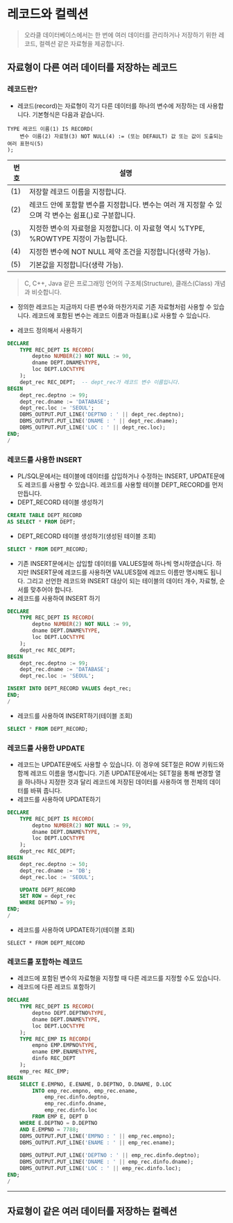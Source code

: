 # 레코드와 컬렉션

> 오라클 데이터베이스에서는 한 번에 여러 데이터를 관리하거나 저장하기 위한 레코드, 컬렉션 같은 자료형을 제공합니다.

## 자료형이 다른 여러 데이터를 저장하는 레코드

### 레코드란? 
- 레코드(record)는 자료형이 각기 다른 데이터를 하나의 변수에 저장하는 데 사용합니다. 기본형식은 다음과 같습니다.

```
TYPE 레코드 이름(1) IS RECORD(
    변수 이름(2) 자료형(3) NOT NULL(4) := (또는 DEFAULT) 값 또는 값이 도출되는 여러 표현식(5)
);
```

|번호|설명|
|---|-----|
|(1)|저장할 레코드 이름을 지정합니다.|
|(2)|레코드 안에 포함할 변수를 지정합니다. 변수는 여러 개 지정할 수 있으며 각 변수는 쉼표(,)로 구분합니다.|
|(3)|지정한 변수의 자료형을 지정합니다. 이 자료형 역시 %TYPE, %ROWTYPE 지정이 가능합니다.|
|(4)|지정한 변수에 NOT NULL 제약 조건을 지정합니다(생략 가능).|
|(5)|기본값을 지정합니다(생략 가능).|
> C, C++, Java 같은 프로그래밍 언어의 구조체(Structure), 클래스(Class) 개념과 비슷합니다.

- 정의한 레코드는 지금까지 다른 변수와 마찬가지로 기존 자료형처럼 사용할 수 있습니다. 레코드에 포함된 변수는 레코드 이름과 마침표(.)로 사용할 수 있습니다.

- 레코드 정의해서 사용하기

```sql
DECLARE
	TYPE REC_DEPT IS RECORD(
		deptno NUMBER(2) NOT NULL := 90,
		dname DEPT.DNAME%TYPE,
		loc DEPT.LOC%TYPE
	);
	dept_rec REC_DEPT;  -- dept_rec가 레코드 변수 이름입니다.
BEGIN
	dept_rec.deptno := 99;
	dept_rec.dname := 'DATABASE';
	dept_rec.loc := 'SEOUL';
	DBMS_OUTPUT.PUT_LINE('DEPTNO : ' || dept_rec.deptno);
	DBMS_OUTPUT.PUT_LINE('DNAME : ' || dept_rec.dname);
	DBMS_OUTPUT.PUT_LINE('LOC : ' || dept_rec.loc);
END;
/
```

### 레코드를 사용한 INSERT

- PL/SQL문에서는 테이블에 데이터를 삽입하거나 수정하는 INSERT, UPDATE문에도 레코드를 사용할 수 있습니다. 레코드를 사용할 테이블 DEPT_RECORD를 먼저 만듭니다.
- DEPT_RECORD 테이블 생성하기

```sql
CREATE TABLE DEPT_RECORD
AS SELECT * FROM DEPT;
```

- DEPT_RECORD 테이블 생성하기(생성된 테이블 조회)

```sql
SELECT * FROM DEPT_RECORD;
```

- 기존 INSERT문에서는 삽입할 데이터를 VALUES절에 하나씩 명시하였습니다. 하지만 INSERT문에 레코드를 사용하면 VALUES절에 레코드 이름만 명시해도 됩니다. 그리고 선언한 레코드와 INSERT 대상이 되는 테이블의 데이터 개수, 자료형, 순서를 맞추어야 합니다.
- 레코드를 사용하여 INSERT 하기

```sql
DECLARE
	TYPE REC_DEPT IS RECORD(
		deptno NUMBER(2) NOT NULL := 99,
		dname DEPT.DNAME%TYPE,
		loc DEPT.LOC%TYPE
	);
	dept_rec REC_DEPT;
BEGIN
	dept_rec.deptno := 99;
	dept_rec.dname := 'DATABASE';
	dept_rec.loc := 'SEOUL';

INSERT INTO DEPT_RECORD VALUES dept_rec;
END;
/
```

- 레코드를 사용하여 INSERT하기(테이블 조회)

```sql
SELECT * FROM DEPT_RECORD;
```

### 레코드를 사용한 UPDATE 

- 레코드는 UPDATE문에도 사용할 수 있습니다. 이 경우에 SET절은 ROW 키워드와 함께 레코드 이름을 명시합니다. 기존 UPDATE문에서는 SET절을 통해 변경할 열을 하나하나 지정한 것과 달리 레코드에 저장된 데이터를 사용하여 행 전체의 데이터를 바꿔 줍니다.
- 레코드를 사용하여 UPDATE하기 

```sql
DECLARE
	TYPE REC_DEPT IS RECORD(
		deptno NUMBER(2) NOT NULL := 99,
		dname DEPT.DNAME%TYPE,
		loc DEPT.LOC%TYPE
	);
	dept_rec REC_DEPT;
BEGIN
	dept_rec.deptno := 50;
	dept_rec.dname := 'DB';
	dept_rec.loc := 'SEOUL';

	UPDATE DEPT_RECORD 
	SET ROW = dept_rec
	WHERE DEPTNO = 99;
END;
/
```

- 레코드를 사용하여 UPDATE하기(테이블 조회)

```
SELECT * FROM DEPT_RECORD
```

### 레코드를 포함하는 레코드 
- 레코드에 포함된 변수의 자료형을 지정할 때 다른 레코드를 지정할 수도 있습니다.
- 레코드에 다른 레코드 포함하기

```sql
DECLARE
	TYPE REC_DEPT IS RECORD(
		deptno DEPT.DEPTNO%TYPE,
		dname DEPT.DNAME%TYPE,
		loc DEPT.LOC%TYPE
	);
	TYPE REC_EMP IS RECORD(
		empno EMP.EMPNO%TYPE,
		ename EMP.ENAME%TYPE,
		dinfo REC_DEPT
	);
	emp_rec REC_EMP;
BEGIN
	SELECT E.EMPNO, E.ENAME, D.DEPTNO, D.DNAME, D.LOC 
		INTO emp_rec.empno, emp_rec.ename,
			emp_rec.dinfo.deptno,
			emp_rec.dinfo.dname,
			emp_rec.dinfo.loc
		FROM EMP E, DEPT D 
	WHERE E.DEPTNO = D.DEPTNO
	AND E.EMPNO = 7788;
	DBMS_OUTPUT.PUT_LINE('EMPNO : ' || emp_rec.empno);
	DBMS_OUTPUT.PUT_LINE('ENAME : ' || emp_rec.ename);
	
	DBMS_OUTPUT.PUT_LINE('DEPTNO : ' || emp_rec.dinfo.deptno);
	DBMS_OUTPUT.PUT_LINE('DNAME : ' || emp_rec.dinfo.dname);
	DBMS_OUTPUT.PUT_LINE('LOC : ' || emp_rec.dinfo.loc);
END;
/
```

---

## 자료형이 같은 여러 데이터를 저장하는 컬렉션
